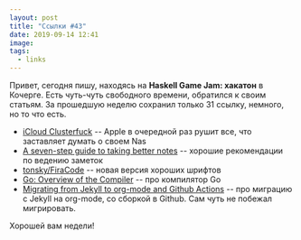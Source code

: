 ```yaml
---
layout: post
title: "Ссылки #43"
date: 2019-09-14 12:41
image:
tags:
  - links
---
```


Привет, сегодня пишу, находясь на **Haskell Game Jam: хакатон** в Кочерге. Есть чуть-чуть свободного времени, обратился к своим статьям. За прошедшую неделю сохранил только 31 ссылку, немного, но то что есть.

* [iCloud Clusterfuck](https://furbo.org/2019/09/04/icloud-clusterfuck/) -- Apple в очередной раз рушит все, что заставляет думать о своем Nas
* [A seven-step guide to taking better notes](https://qz.com/1701631/how-to-take-better-notes/) -- хорошие рекомендации по ведению заметок
* [tonsky/FiraCode](https://github.com/tonsky/FiraCode/releases/tag/2) -- новая версия хороших шрифтов
* [Go: Overview of the Compiler](https://medium.com/a-journey-with-go/go-overview-of-the-compiler-4e5a153ca889) -- про компилятор Go
* [Migrating from Jekyll to org-mode and Github Actions](https://duncan.codes/posts/2019-09-03-migrating-from-jekyll-to-org/) -- про миграцию с Jekyll на org-mode, со сборкой в Github. Сам чуть не побежал мигрировать.

Хорошей вам недели!
